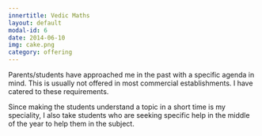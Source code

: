 ```yaml
---
innertitle: Vedic Maths
layout: default
modal-id: 6
date: 2014-06-10
img: cake.png
category: offering
---
```


Parents/students have approached me in the past with a specific agenda in mind. This is usually not offered in most commercial establishments. I have catered to these requirements.

Since making the students understand a topic in a short time is my speciality, I also take students who are seeking specific help in the middle of the year to help them in the subject. 
